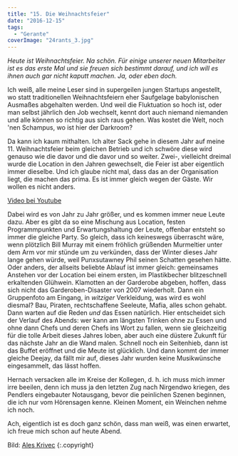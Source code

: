 ```yaml
---
title: "15. Die Weihnachtsfeier"
date: "2016-12-15"
tags:
  - "Gerante"
coverImage: "24rants_3.jpg"
---
```


_Heute ist Weihnachtsfeier. Na schön. Für einige unserer neuen Mitarbeiter ist es das erste Mal und sie freuen sich bestimmt darauf, und ich will es ihnen auch gar nicht kaputt machen. Ja, oder eben doch._

Ich weiß, alle meine Leser sind in supergeilen jungen Startups angestellt, wo statt traditionellen Weihnachtsfeiern eher Saufgelage babylonischen Ausmaßes abgehalten werden. Und weil die Fluktuation so hoch ist, oder man selbst jährlich den Job wechselt, kennt dort auch niemand niemanden und alle können so richtig aus sich raus gehen. Was kostet die Welt, noch 'nen Schampus, wo ist hier der Darkroom?

Da kann ich kaum mithalten. Ich alter Sack gehe in diesem Jahr auf meine 11. Weihnachtsfeier beim gleichen Betrieb und ich schwöre diese wird genauso wie die davor und die davor und so weiter. Zwei-, vielleicht dreimal wurde die Location in den Jahren gewechselt, die Feier ist aber eigentlich immer dieselbe. Und ich glaube nicht mal, dass das an der Organisation liegt, die machen das prima. Es ist immer gleich wegen der Gäste. Wir wollen es nicht anders.

<a href="https://www.youtube.com/watch?v=kF\_5PmEgLPw">Video bei Youtube</a>

Dabei wird es von Jahr zu Jahr größer, und es kommen immer neue Leute dazu. Aber es gibt da so eine Mischung aus Location, festen Programmpunkten und Erwartungshaltung der Leute, offenbar entsteht so immer die gleiche Party. So gleich, dass ich keineswegs überrascht wäre, wenn plötzlich Bill Murray mit einem fröhlich grüßenden Murmeltier unter dem Arm vor mir stünde um zu verkünden, dass der Winter dieses Jahr lange gehen würde, weil Punxsutawney Phil seinen Schatten gesehen hätte. Oder anders, der allseits beliebte Ablauf ist immer gleich: gemeinsames Anstehen vor der Location bei einem ersten, im Plastikbecher blitzeschnell erkaltenden Glühwein. Klamotten an der Garderobe abgeben, hoffen, dass sich nicht das Garderoben-Disaster von 2007 wiederholt. Dann ein Gruppenfoto am Eingang, in _witziger_ Verkleidung, was wird es wohl diesmal? Bau, Piraten, rechtschaffene Seeleute, Mafia, alles schon gehabt. Dann warten auf die Reden _und_ das Essen natürlich. Hier entscheidet sich der Verlauf des Abends: wer kann am längsten Trinken ohne zu Essen und ohne dann Chefs und deren Chefs ins Wort zu fallen, wenn sie gleichzeitig für die tolle Arbeit dieses Jahres loben, aber auch eine düstere Zukunft für das nächste Jahr an die Wand malen. Schnell noch ein Seitenhieb, dann ist das Buffet eröffnet und die Meute ist glücklich. Und dann kommt der immer gleiche Deejay, da fällt mir auf, dieses Jahr wurden keine Musikwünsche eingesammelt, das lässt hoffen.

Hernach versacken alle im Kreise der Kollegen, d. h. ich muss mich immer irre beeilen, denn ich muss ja den letzten Zug nach Nirgendwo kriegen, des Pendlers eingebauter Notausgang, bevor die peinlichen Szenen beginnen, die ich nur vom Hörensagen kenne. Kleinen Moment, ein Weinchen nehme ich noch.

Ach, eigentlich ist es doch ganz schön, dass man weiß, was einen erwartet, ich freue mich schon auf heute Abend.



Bild:  [Ales Krivec](https://unsplash.com/@aleskrivec) {:.copyright}
